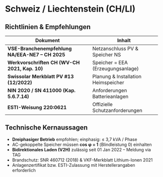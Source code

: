 # Schweiz / Liechtenstein (CH/LI)

## Richtlinien & Empfehlungen

| Dokument | Inhalt |
| --- | --- |
| **VSE-Branchenempfehlung NA/EEA-NE7 – CH 2025** | Netzanschluss PV & Speicher NS |
| **Werkvorschriften CH (WV-CH 2021, Kap. 10)** | Speicher = EEA (Erzeugungsanlage) |
| **Swissolar Merkblatt PV #13 (12/2022)** | Planung & Installation Heimspeicher |
| **NIN 2020 / SN 411000 (Kap. 5.6.7.14)** | Anforderungen Batterieanlagen |
| **ESTI-Weisung 220:0621** | Offizielle Schutzanforderungen |

## Technische Kernaussagen

* **Dreiphasiger Betrieb** empfohlen; einphasig: ≤ 3,7 kVA / Phase
* AC-gekoppelte Speicher müssen **cos φ = 1** (Blindleistung 0) einhalten
* **Bidirektionales Laden (V2H)** zulässig seit 01 Jan 2022 – Meldung via TAG
* Brandschutz: SNR 460712 (2018) & VKF-Merkblatt Lithium-Ionen 2021
* Anlagenzertifikat bzw. ESTI-Zulassung mit Herstellerangaben erforderlich

